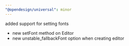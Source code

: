 ```yaml
---
"@opendesign/universal": minor
---
```


added support for setting fonts

- new setFont method on Editor
- new unstable_fallbackFont option when creating editor
